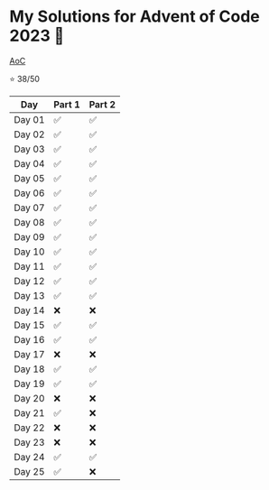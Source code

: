 # My Solutions for Advent of Code 2023 :christmas_tree:

[AoC](https://adventofcode.com/)

:star: 38/50

| Day   | Part 1 | Part 2 |
|-------|--------|--------|
| Day 01 | :white_check_mark:    | :white_check_mark:    |
| Day 02 | :white_check_mark:    | :white_check_mark:    |
| Day 03 | :white_check_mark:    | :white_check_mark:    |
| Day 04 | :white_check_mark:    | :white_check_mark:    |
| Day 05 | :white_check_mark:    | :white_check_mark:    |
| Day 06 | :white_check_mark:    | :white_check_mark:    |
| Day 07 | :white_check_mark:    | :white_check_mark:    |
| Day 08 | :white_check_mark:    | :white_check_mark:    |
| Day 09 | :white_check_mark:    | :white_check_mark:    |
| Day 10 | :white_check_mark:    | :white_check_mark:    |
| Day 11 | :white_check_mark:    | :white_check_mark:    |
| Day 12 | :white_check_mark:    | :white_check_mark:    |
| Day 13 | :white_check_mark:    | :white_check_mark:    |
| Day 14 | :x:                  | :x:                  |
| Day 15 | :white_check_mark:    | :white_check_mark:    |
| Day 16 | :white_check_mark:    | :white_check_mark:    |
| Day 17 | :x:                  | :x:                  |
| Day 18 | :white_check_mark:    | :white_check_mark:    |
| Day 19 | :white_check_mark:    | :white_check_mark:    |
| Day 20 | :x:                  | :x:                  |
| Day 21 | :white_check_mark:    | :x:                  |
| Day 22 | :x:                  | :x:                  |
| Day 23 | :x:                  | :x:                  |
| Day 24 | :white_check_mark:    | :white_check_mark:    |
| Day 25 | :white_check_mark:    | :x:                  |
